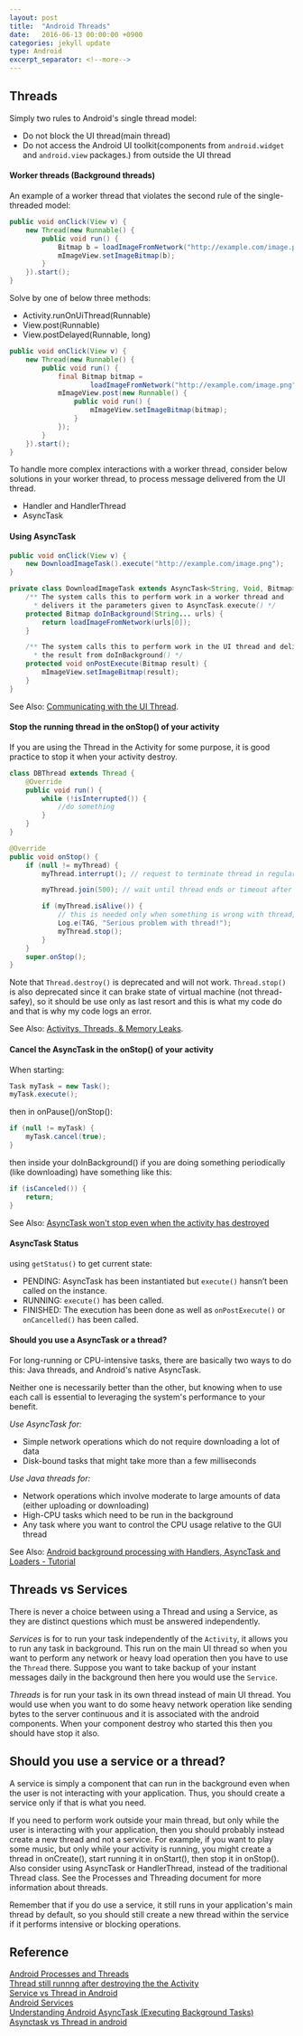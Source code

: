 ```yaml
---
layout: post
title:  "Android Threads"
date:   2016-06-13 00:00:00 +0900
categories: jekyll update
type: Android
excerpt_separator: <!--more-->
---
```

<!--more-->

Threads
---
Simply two rules to Android's single thread model:

- Do not block the UI thread(main thread)
- Do not access the Android UI toolkit(components from `android.widget` and `android.view` packages.) from outside the UI thread

#### Worker threads (Background threads)

An example of a worker thread that violates the second rule of the single-threaded model:

``` java
public void onClick(View v) {
    new Thread(new Runnable() {
        public void run() {
            Bitmap b = loadImageFromNetwork("http://example.com/image.png");
            mImageView.setImageBitmap(b);
        }
    }).start();
}
```

Solve by one of below three methods:

- Activity.runOnUiThread(Runnable)
- View.post(Runnable)
- View.postDelayed(Runnable, long)

``` java
public void onClick(View v) {
    new Thread(new Runnable() {
        public void run() {
            final Bitmap bitmap =
                    loadImageFromNetwork("http://example.com/image.png");
            mImageView.post(new Runnable() {
                public void run() {
                    mImageView.setImageBitmap(bitmap);
                }
            });
        }
    }).start();
}
```

To handle more complex interactions with a worker thread, consider below solutions in your worker thread, to process message delivered from the UI thread.

- Handler and HandlerThread
- AsyncTask

#### Using AsyncTask

``` java
public void onClick(View v) {
    new DownloadImageTask().execute("http://example.com/image.png");
}

private class DownloadImageTask extends AsyncTask<String, Void, Bitmap> {
    /** The system calls this to perform work in a worker thread and
      * delivers it the parameters given to AsyncTask.execute() */
    protected Bitmap doInBackground(String... urls) {
        return loadImageFromNetwork(urls[0]);
    }

    /** The system calls this to perform work in the UI thread and delivers
      * the result from doInBackground() */
    protected void onPostExecute(Bitmap result) {
        mImageView.setImageBitmap(result);
    }
}
```

See Also: [Communicating with the UI Thread][R2].

#### Stop the running thread in the onStop() of your activity

If you are using the Thread in the Activity for some purpose, it is good practice to stop it when your activity destroy.

``` java
class DBThread extends Thread {
    @Override
    public void run() {
        while (!isInterrupted()) {
            //do something
        }
    }
}

@Override
public void onStop() {
    if (null != myThread) {
        myThread.interrupt(); // request to terminate thread in regular way

        myThread.join(500); // wait until thread ends or timeout after 0.5 second

        if (myThread.isAlive()) {
            // this is needed only when something is wrong with thread, for example hangs in ininitive loop or waits to long for lock to be released by other thread.
            Log.e(TAG, "Serious problem with thread!");
            myThread.stop();
        }
    }
    super.onStop();
}
```
Note that `Thread.destroy()` is deprecated and will not work. `Thread.stop()` is also deprecated since it can brake state of virtual machine (not thread-safey), so it should be use only as last resort and this is what my code do and that is why my code logs an error.

See Also: [Activitys, Threads, & Memory Leaks][R5].

#### Cancel the AsyncTask in the onStop() of your activity

When starting:

``` java
Task myTask = new Task();
myTask.execute();
```
then in onPause()/onStop():

``` java
if (null != myTask) {
    myTask.cancel(true);
}
```
then inside your doInBackground() if you are doing something periodically (like downloading) have something like this:

``` java
if (isCanceled()) {
    return;
}
```
See Also: [AsyncTask won't stop even when the activity has destroyed][R7]

#### AsyncTask Status
using `getStatus()` to get current state:

- PENDING: AsyncTask has been instantiated but `execute()` hansn’t been called on the instance.
- RUNNING: `execute()` has been called.
- FINISHED: The execution has been done as well as `onPostExecute()` or `onCancelled()` has been called.

#### Should you use a AsyncTask or a thread?
For long-running or CPU-intensive tasks, there are basically two ways to do this: Java threads, and Android's native AsyncTask.

Neither one is necessarily better than the other, but knowing when to use each call is essential to leveraging the system's performance to your benefit.

*Use AsyncTask for:*

- Simple network operations which do not require downloading a lot of data
- Disk-bound tasks that might take more than a few milliseconds

*Use Java threads for:*

- Network operations which involve moderate to large amounts of data (either uploading or downloading)
- High-CPU tasks which need to be run in the background
- Any task where you want to control the CPU usage relative to the GUI thread

See Also: [Android background processing with Handlers, AsyncTask and Loaders - Tutorial][R10]


Threads vs Services
---
There is never a choice between using a Thread and using a Service, as they are distinct questions which must be answered independently.

*Services* is for to run your task independently of the `Activity`, it allows you to run any task in background. This run on the main UI thread so when you want to perform any network or heavy load operation then you have to use the `Thread` there. Suppose you want to take backup of your instant messages daily in the background then here you would use the `Service`.

*Threads* is for run your task in its own thread instead of main UI thread. You would use when you want to do some heavy network operation like sending bytes to the server continuous and it is associated with the android components. When your component destroy who started this then you should have stop it also.


Should you use a service or a thread?
---
A service is simply a component that can run in the background even when the user is not interacting with your application. Thus, you should create a service only if that is what you need.

If you need to perform work outside your main thread, but only while the user is interacting with your application, then you should probably instead create a new thread and not a service. For example, if you want to play some music, but only while your activity is running, you might create a thread in onCreate(), start running it in onStart(), then stop it in onStop(). Also consider using AsyncTask or HandlerThread, instead of the traditional Thread class. See the Processes and Threading document for more information about threads.

Remember that if you do use a service, it still runs in your application's main thread by default, so you should still create a new thread within the service if it performs intensive or blocking operations.


Reference
---
[Android Processes and Threads][R1]<br />
[Thread still runnng after destroying the the Activity][R3]<br />
[Service vs Thread in Android][R4]<br />
[Android Services][R6]<br />
[Understanding Android AsyncTask (Executing Background Tasks)][R8]<br />
[Asynctask vs Thread in android][R9]


[R1]: https://developer.android.com/guide/components/processes-and-threads.html
[R2]: https://developer.android.com/training/multiple-threads/communicate-ui.html
[R3]: http://stackoverflow.com/questions/11536625/thread-still-runnng-after-destroying-the-the-activity
[R4]: http://stackoverflow.com/questions/22933762/service-vs-thread-in-android
[R5]: http://www.androiddesignpatterns.com/2013/04/activitys-threads-memory-leaks.html
[R6]: https://developer.android.com/guide/components/services.html
[R7]: http://stackoverflow.com/questions/2531336/asynctask-wont-stop-even-when-the-activity-has-destroyed
[R8]: http://codetheory.in/android-asynctask/
[R9]: http://stackoverflow.com/questions/18480206/asynctask-vs-thread-in-android
[R10]: http://www.vogella.com/tutorials/AndroidBackgroundProcessing/article.html

